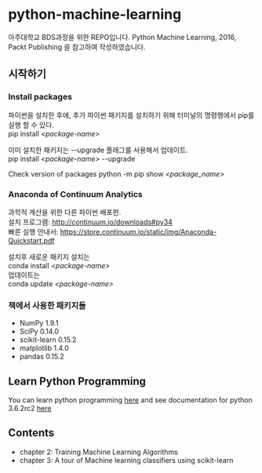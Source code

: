 # python-machine-learning
아주대학교 BDS과정을 위한 REPO입니다. Python Machine Learning, 2016, Packt Publishing 을 참고하여 작성하였습니다.
## 시작하기
### Install packages
파이썬을 설치한 후에, 추가 파이썬 패키지를 설치하기 위해 터미널의 명령행에서 pip를 실행 할 수 있다.  
pip install *\<package-name\>*  

이미 설치한 패키지는 --upgrade 플래그를 사용해서 업데이트.  
pip install *\<package-name\>* --upgrade   

Check version of packages
python -m pip show *\<package_name\>*
### Anaconda of Continuum Analytics
과학적 계산을 위한 다른 파이썬 배포판.  
설치 프로그램: http://continuum.io/downloads#py34  
빠른 실행 안내서: https://store.continuum.io/static/img/Anaconda-Quickstart.pdf

설치후 새로운 패키지 설치는  
conda install *\<package-name\>*  
업데이트는  
conda update *\<package-name\>*
### 책에서 사용한 패키지들
- NumPy 1.9.1
- SciPy 0.14.0
- scikit-learn 0.15.2
- matplotlib 1.4.0
- pandas 0.15.2

## Learn Python Programming
You can learn python programming [here](https://www.programiz.com/python-programming) and see documentation for python 3.6.2rc2 [here](https://docs.python.org/3/)

## Contents
- chapter 2: Training Machine Learning Algorithms
- chapter 3: A tour of Machine learning classifiers using scikit-learn
